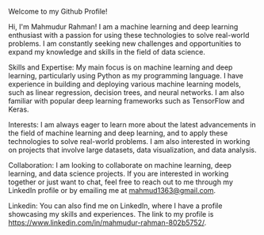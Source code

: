 Welcome to my Github Profile!

Hi, I'm Mahmudur Rahman! I am a machine learning and deep learning enthusiast with a passion for using these technologies to solve real-world problems. I am constantly seeking new challenges and opportunities to expand my knowledge and skills in the field of data science.

Skills and Expertise:
My main focus is on machine learning and deep learning, particularly using Python as my programming language. I have experience in building and deploying various machine learning models, such as linear regression, decision trees, and neural networks. I am also familiar with popular deep learning frameworks such as TensorFlow and Keras.

Interests:
I am always eager to learn more about the latest advancements in the field of machine learning and deep learning, and to apply these technologies to solve real-world problems. I am also interested in working on projects that involve large datasets, data visualization, and data analysis.

Collaboration:
I am looking to collaborate on machine learning, deep learning, and data science projects. If you are interested in working together or just want to chat, feel free to reach out to me through my LinkedIn profile or by emailing me at mahmud1363@gmail.com.

Linkedin:
You can also find me on LinkedIn, where I have a profile showcasing my skills and experiences. The link to my profile is https://www.linkedin.com/in/mahmudur-rahman-802b5752/.

